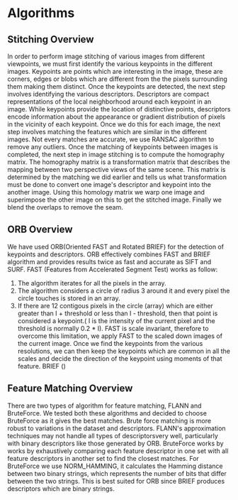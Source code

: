 # Algorithms
## Stitching Overview
In order to perform image stitching of various images from different viewpoints, we must first identify the various keypoints in the different images. Keypoints are points which are interesting in the image, these are corners, edges or blobs which are different from the the pixels surrounding them making them distinct. Once the keypoints are detected, the next step involves identifying the various descriptors. Descriptors are compact representations of the local neighborhood around each keypoint in an image. While keypoints provide the location of distinctive points, descriptors encode information about the appearance or gradient distribution of pixels in the vicinity of each keypoint. Once we do this for each image, the next step involves matching the features which are similar in the different images. Not every matches are accurate, we use RANSAC algorithm to remove any outliers. Once the matching of keypoints between images is completed, the next step in image stitching is to compute the homography matrix. The homography matrix is a transformation matrix that describes the mapping between two perspective views of the same scene. This matrix is determined by the matching we did earlier and tells us what transformation must be done to convert one image's descriptor and keypoint into the another image. Using this homology matrix we warp one image and superimpose the other image on this to get the stitched image. Finally we blend the overlaps to remove the seam.

## ORB Overview
We have used ORB(Oriented FAST and Rotated BRIEF) for the detection of keypoints and descriptors. ORB effectively combines FAST and BRIEF algorithm and provides results twice as fast and accurate as SIFT and SURF. FAST (Features from Accelerated Segment Test) works as follow:
1. The algorithm iterates for all the pixels in the array.
2. The algorithm considers a circle of radius 3 around it and every pixel the circle touches is stored in an array.
3. If there are 12 contigous pixels in the circle (array) which are either greater than I + threshold or less than I - threshold, then that point is considered a keypoint.( I is the intensity of the current pixel and the threshold is normally 0.2 * I).
FAST is scale invariant, therefore to overcome this limitation, we apply FAST to the scaled down images of the current image. Once we find the keypoints from the various resolutions, we can then keep the keypoints which are common in all the scales and decide the direction of the keypoint using moments of that feature.
BRIEF ()

## Feature Matching Overview
There are two types of algorithm for feature matching, FLANN and BruteForce. We tested both these algorithms and decided to choose BruteForce as it gives the best matches. Brute force matching is more robust to variations in the dataset and descriptors. FLANN's approximation techniques may not handle all types of descriptorsvery well, particularly with binary descriptors like those generated by ORB. BruteForce works by works by exhaustively comparing each feature descriptor in one set with all feature descriptors in another set to find the closest matches. For BruteForce we use NORM_HAMMING, it calculates the Hamming distance between two binary strings, which represents the number of bits that differ between the two strings. This is best suited for ORB since BRIEF produces descriptors which are binary strings.

